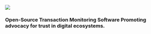 ![](/../tazama-org/static/tazama.png)

### Open-Source Transaction Monitoring Software Promoting advocacy for trust in digital ecosystems.

